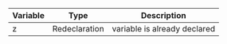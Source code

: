 | Variable | Type | Description |
|----------|------|-------------|
z|Redeclaration|variable is already declared
